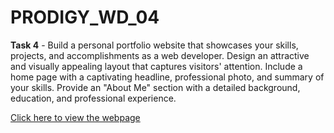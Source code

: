 # PRODIGY_WD_04
**Task 4** - Build a personal portfolio website that showcases your skills, projects, and accomplishments as a web developer. Design an attractive and visually appealing layout that captures visitors' attention. Include a home page with a captivating headline, professional photo, and summary of your skills. Provide an "About Me" section with a detailed background, education, and professional experience. 

[Click here to view the webpage](https://nandithashindhe.github.io/PRODIGY_WD_04/)


